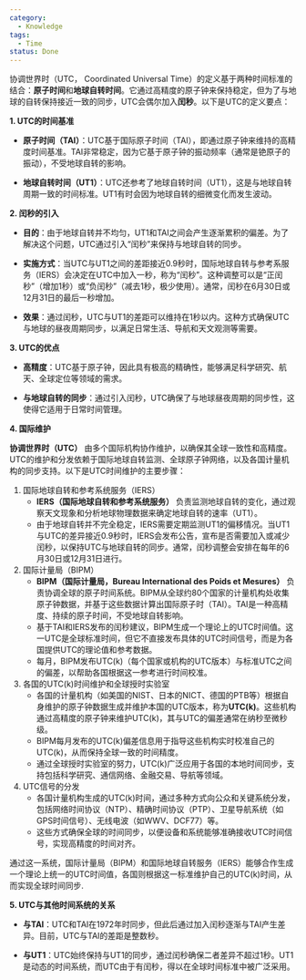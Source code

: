 ```yaml
---
category:
  - Knowledge
tags:
  - Time
status: Done
---
```

协调世界时（UTC， Coordinated Universal Time）的定义基于两种时间标准的结合：**原子时间**和**地球自转时间**。它通过高精度的原子钟来保持稳定，但为了与地球的自转保持接近一致的同步，UTC会偶尔加入**闰秒**。以下是UTC的定义要点：

**1. UTC的时间基准**

- **原子时间（TAI）**：UTC基于国际原子时间（TAI），即通过原子钟来维持的高精度时间基准。TAI非常稳定，因为它基于原子钟的振动频率（通常是铯原子的振动），不受地球自转的影响。

- **地球自转时间（UT1）**：UTC还参考了地球自转时间（UT1），这是与地球自转周期一致的时间标准。UT1有时会因为地球自转的细微变化而发生波动。

**2. 闰秒的引入**

- **目的**：由于地球自转并不均匀，UT1和TAI之间会产生逐渐累积的偏差。为了解决这个问题，UTC通过引入“闰秒”来保持与地球自转的同步。

- **实施方式**：当UTC与UT1之间的差距接近0.9秒时，国际地球自转与参考系服务（IERS）会决定在UTC中加入一秒，称为“闰秒”。这种调整可以是“正闰秒”（增加1秒）或“负闰秒”（减去1秒，极少使用）。通常，闰秒在6月30日或12月31日的最后一秒增加。

- **效果**：通过闰秒，UTC与UT1的差距可以维持在1秒以内。这种方式确保UTC与地球的昼夜周期同步，以满足日常生活、导航和天文观测等需要。

**3. UTC的优点**

- **高精度**：UTC基于原子钟，因此具有极高的精确性，能够满足科学研究、航天、全球定位等领域的需求。

- **与地球自转的同步**：通过引入闰秒，UTC确保了与地球昼夜周期的同步性，这使得它适用于日常时间管理。

**4. 国际维护**

**协调世界时（UTC）** 由多个国际机构协作维护，以确保其全球一致性和高精度。UTC的维护和分发依赖于国际地球自转监测、全球原子钟网络，以及各国计量机构的同步支持。以下是UTC时间维护的主要步骤：

1. 国际地球自转和参考系统服务（IERS）
    - **IERS（国际地球自转和参考系统服务）** 负责监测地球自转的变化，通过观察天文现象和分析地球物理数据来确定地球自转的速率（UT1）。
    - 由于地球自转并不完全稳定，IERS需要定期监测UT1的偏移情况。当UT1与UTC的差异接近0.9秒时，IERS会发布公告，宣布是否需要加入或减少闰秒，以保持UTC与地球自转的同步。通常，闰秒调整会安排在每年的6月30日或12月31日进行。
2. 国际计量局（BIPM）
    - **BIPM（国际计量局，Bureau International des Poids et Mesures）** 负责协调全球的原子时间系统。BIPM从全球约80个国家的计量机构处收集原子钟数据，并基于这些数据计算出国际原子时（TAI）。TAI是一种高精度、持续的原子时间，不受地球自转影响。
    - 基于TAI和IERS发布的闰秒建议，BIPM生成一个理论上的UTC时间值。这一UTC是全球标准时间，但它不直接发布具体的UTC时间信号，而是为各国提供UTC的理论值和参考数据。
    - 每月，BIPM发布UTC(k)（每个国家或机构的UTC版本）与标准UTC之间的偏差，以帮助各国根据这一参考进行时间校准。
3. 各国的UTC(k)时间维护和全球授时实验室
    - 各国的计量机构（如美国的NIST、日本的NICT、德国的PTB等）根据自身维护的原子钟数据生成并维护本国的UTC版本，称为**UTC(k)**。这些机构通过高精度的原子钟来维护UTC(k)，其与UTC的偏差通常在纳秒至微秒级。
    - BIPM每月发布的UTC(k)偏差信息用于指导这些机构实时校准自己的UTC(k)，从而保持全球一致的时间精度。
    - 通过全球授时实验室的努力，UTC(k)广泛应用于各国的本地时间同步，支持包括科学研究、通信网络、金融交易、导航等领域。
4. UTC信号的分发
    - 各国计量机构生成的UTC(k)时间，通过多种方式向公众和关键系统分发，包括网络时间协议（NTP）、精确时间协议（PTP）、卫星导航系统（如GPS时间信号）、无线电波（如WWV、DCF77）等。
    - 这些方式确保全球的时间同步，以便设备和系统能够准确接收UTC时间信号，实现高精度的时间对齐。

通过这一系统，国际计量局（BIPM）和国际地球自转服务（IERS）能够合作生成一个理论上统一的UTC时间值，各国则根据这一标准维护自己的UTC(k)时间，从而实现全球时间同步.

**5. UTC与其他时间系统的关系**

- **与TAI**：UTC和TAI在1972年时同步，但此后通过加入闰秒逐渐与TAI产生差异。目前，UTC与TAI的差距是整数秒。

- **与UT1**：UTC始终保持与UT1的同步，通过闰秒确保二者差异不超过1秒。UT1是动态的时间系统，而UTC由于有闰秒，得以在全球时间标准中被广泛采用。









